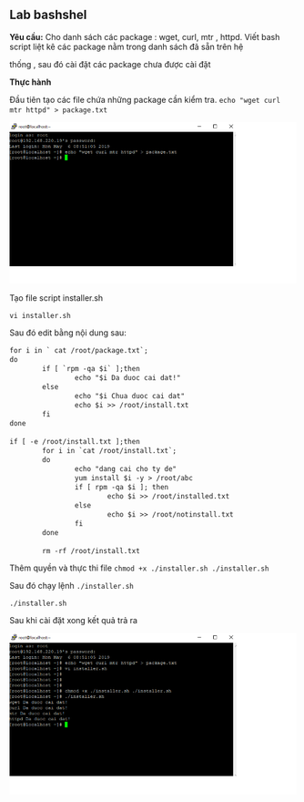 ## **Lab bashshel**

**Yêu cầu:** Cho danh sách các package : wget, curl, mtr , httpd. Viết bash script liệt kê các package nằm trong danh sách đã sẵn trên hệ

thống , sau đó cài đặt các package chưa được cài đặt 


**Thực hành**

Đầu tiên tạo các file chứa những package cần kiểm tra. `echo "wget curl mtr httpd" > package.txt`

[![](https://github.com/iamjohnny95/repolis_internship/raw/master/img/bash/1.png)](https://github.com/iamjohnny95/repolis_internship/blob/master/img/bash/1.png)

Tạo file script installer.sh 

```
vi installer.sh 
```

Sau đó edit bằng nội dung sau:

```
for i in ` cat /root/package.txt`;
do
        if [ `rpm -qa $i` ];then
                echo "$i Da duoc cai dat!"
        else
                echo "$i Chua duoc cai dat"
                echo $i >> /root/install.txt
        fi
done

if [ -e /root/install.txt ];then
        for i in `cat /root/install.txt`;
        do
                echo "dang cai cho ty de"
                yum install $i -y > /root/abc
                if [ rpm -qa $i ]; then
                        echo $i >> /root/installed.txt
                else
                        echo $i >> /root/notinstall.txt
                fi
        done

        rm -rf /root/install.txt
```

Thêm quyền và thực thi file `chmod +x ./installer.sh ./installer.sh`

Sau đó chạy lệnh `./installer.sh`

```
./installer.sh
```
Sau khi cài đặt xong kết quả trả ra 

[![](https://github.com/iamjohnny95/repolis_internship/raw/master/img/bash/2.png)](https://github.com/iamjohnny95/repolis_internship/blob/master/img/bash/2.png)








